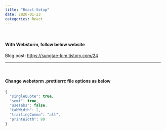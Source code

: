 ```yaml
---
title: "React-Setup"
date: 2020-01-23
categories: React
---
```


<br>

#### With Webstorm, follow below website
Blog post:  https://sungtae-kim.tistory.com/24

----
<br>

#### Change webstorm .prettierrc file options as below

```js
{
  "singleQuote": true,
  "semi": true,
  "useTabs": false,
  "tabWidth": 2,
  "trailingComma": "all",
  "printWidth": 80
}

```
